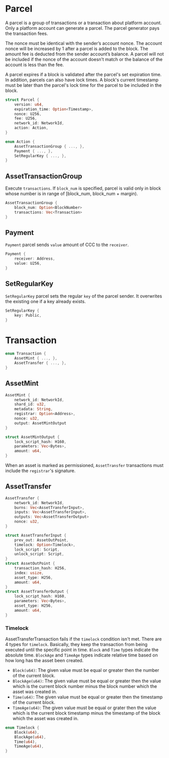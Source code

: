 # Parcel

A parcel is a group of transactions or a transaction about platform account. Only a platform account can generate a parcel. The parcel generator pays the transaction fees.

The nonce must be identical with the sender’s account nonce. The account nonce will be increased by 1 after a parcel is added to the block. The amount fee is deducted from the sender account’s balance. A parcel will not be included if the nonce of the account doesn’t match or the balance of the account is less than the fee.

A parcel expires if a block is validated after the parcel's set expiration time. In addition, parcels can also have lock times. A block's current timestamp must be later than the parcel's lock time for the parcel to be included in the block.

```rust
struct Parcel {
    version: u64,
    expiration_time: Option<Timestamp>,
    nonce: U256,
    fee: U256,
    network_id: NetworkId,
    action: Action,
}

enum Action {
    AssetTransactionGroup { ..., },
    Payment { ..., },
    SetRegularKey { ..., },
}
```

## AssetTransactionGroup

Execute `transactions`. If `block_num` is specified, parcel is valid only in block whose number is in range of [block_num, block_num + margin).

```rust
AssetTransactionGroup {
    block_num: Option<BlockNumber>
    transactions: Vec<Transaction>
}
```

## Payment

`Payment` parcel sends `value` amount of CCC to the `receiver`.

```rust
Payment {
    receiver: Address,
    value: U256,
}
```

## SetRegularKey

`SetRegularKey` parcel sets the regular `key` of the parcel sender. It overwrites the existing one if a key already exists.

```rust
SetRegularKey {
    key: Public,
}
```

# Transaction

```rust
enum Transaction {
    AssetMint { ..., },
    AssetTransfer { ..., },
}
```

## AssetMint

```rust
AssetMint {
    network_id: NetworkId,
    shard_id: u32,
    metadata: String,
    registrar: Option<Address>,
    nonce: u32,
    output: AssetMintOutput
}

struct AssetMintOutput {
    lock_script_hash: H160,
    parameters: Vec<Bytes>,
    amount: u64,
}
```

When an asset is marked as permissioned, `AssetTransfer` transactions must include the `registrar`'s signature.

## AssetTransfer

```rust
AssetTransfer {
    network_id: NetworkId,
    burns: Vec<AssetTransferInput>,
    inputs: Vec<AssetTransferInput>,
    outputs: Vec<AssetTransferOutput>
    nonce: u32,
}

struct AssetTransferInput {
    prev_out: AssetOutPoint,
    timelock: Option<Timelock>,
    lock_script: Script,
    unlock_script: Script,
}
struct AssetOutPoint {
    transaction_hash: H256,
    index: usize,
    asset_type: H256,
    amount: u64,
}
struct AssetTransferOutput {
    lock_script_hash: H160,
    parameters: Vec<Bytes>,
    asset_type: H256,
    amount: u64,
}
```

### Timelock

AssetTransferTransaction fails if the `timelock` condition isn't met. There are 4 types for `timelock`. Basically, they keep the transaction from being executed until the specific point in time. `Block` and `Time` types indicate the absolute time. `BlockAge` and `TimeAge` types indicate relative time based on how long has the asset been created.

- `Block(u64)`: The given value must be equal or greater then the number of the current block.
- `BlockAge(u64)`: The given value must be equal or greater then the value which is the current block number minus the block number which the asset was created in.
- `Time(u64)`: The given value must be equal or greater then the timestamp of the current block.
- `TimeAge(u64)`: The given value must be equal or grater then the value which is the current block timestamp minus the timestamp of the block which the asset was created in.

```rust
enum Timelock {
    Block(u64),
    BlockAge(u64),
    Time(u64),
    TimeAge(u64),
}
```
